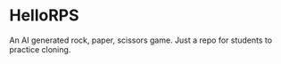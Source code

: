 # HelloRPS
An AI generated rock, paper, scissors game.  Just a repo for students to practice cloning.
